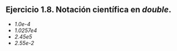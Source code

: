 ## Ejercicio 1.8. Notación científica en *double*.
   - *1.0e-4*
   - *1.0257e4*
   - *2.45e5*
   - *2.55e-2*
